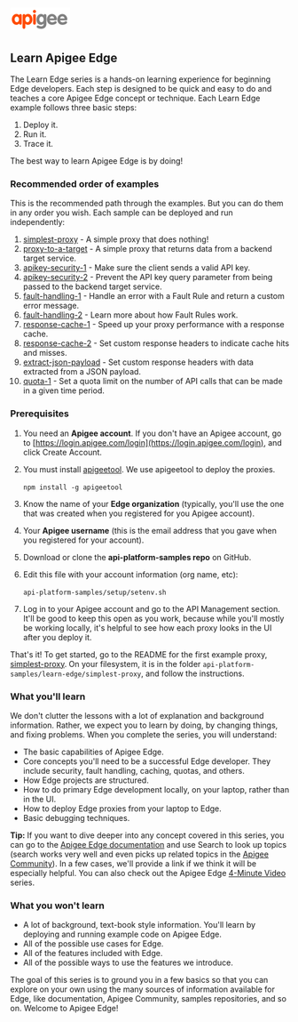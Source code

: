# ![alt text](../images/apigee-logo.png "Apigee Logo")

## Learn Apigee Edge

The Learn Edge series is a hands-on learning experience for beginning Edge developers. Each step is designed to be quick and easy to do and teaches a core Apigee Edge concept or technique. Each Learn Edge example follows three basic steps:

1. Deploy it.
2. Run it.
3. Trace it.

The best way to learn Apigee Edge is by doing!

### Recommended order of examples

This is the recommended path through the examples. But you can do them in any order you wish. Each sample can be deployed and run independently:

1. [simplest-proxy](./simplest-proxy/README.md) - A simple proxy that does nothing!
2. [proxy-to-a-target](./proxy-to-a-target/README.md) - A simple proxy that returns data from a backend target service. 
3. [apikey-security-1](./apikey-security-1/README.md) - Make sure the client sends a valid API key.
4.  [apikey-security-2](./apikey-security-1/README.md) - Prevent the API key query parameter from being passed to the backend target service.
4. [fault-handling-1](./fault-handling-1/README.md) - Handle an error with a Fault Rule and return a custom error message. 
5. [fault-handling-2](./fault-handling-2/README.md) - Learn more about how Fault Rules work. 
5. [response-cache-1](./response-cache-1/README.md) - Speed up your proxy performance with a response cache. 
6. [response-cache-2](./response-cache-2/README.md) - Set custom response headers to indicate cache hits and misses.
6. [extract-json-payload](./extract-json-payload/README.md) - Set custom response headers with data extracted from a JSON payload.
7. [quota-1](./quota-1/README.md) - Set a quota limit on the number of API calls that can be made in a given time period.

### Prerequisites

1. You need an **Apigee account**. If you don't have an Apigee account, go to [https://login.apigee.com/login](https://login.apigee.com/login), and click Create Account.
2. You must install [apigeetool](https://www.npmjs.com/package/apigeetool). We use apigeetool to deploy the proxies. 

    `npm install -g apigeetool`

2. Know the name of your **Edge organization** (typically, you'll use the one that was created when you registered for you Apigee account).
3. Your **Apigee username** (this is the email address that you gave when you registered for your account).
2. Download or clone the **api-platform-samples repo** on GitHub.
3. Edit this file with your account information (org name, etc):

    `api-platform-samples/setup/setenv.sh`

6. Log in to your Apigee account and go to the API Management section. It'll be good to keep this open as you work, because while you'll mostly be working locally, it's helpful to see how each proxy looks in the UI after you deploy it. 

That's it! To get started, go to the README for the first example proxy, [simplest-proxy](./simplest-proxy). On your filesystem, it is in the folder `api-platform-samples/learn-edge/simplest-proxy`, and follow the instructions.

### What you'll learn

We don't clutter the lessons with a lot of explanation and background information. Rather, we expect you to learn by doing, by changing things, and fixing problems. When you complete the series, you will understand:

* The basic capabilities of Apigee Edge.
* Core concepts you'll need to be a successful Edge developer. They include security, fault handling, caching, quotas, and others. 
* How Edge projects are structured.
* How to do primary Edge development locally, on your laptop, rather than in the UI.
* How to deploy Edge proxies from your laptop to Edge.
* Basic debugging techniques.

**Tip:** If you want to dive deeper into any concept covered in this series, you can go to the [Apigee Edge documentation](http://docs.apigee.com/) and use Search to look up topics (search works very well and even picks up related topics in the [Apigee Community](https://community.apigee.com/index.html)). In a few cases, we'll provide a link if we think it will be especially helpful. You can also check out the Apigee Edge [4-Minute Video](https://www.youtube.com/playlist?list=PLIXjuPlujxxxe3iTmLtgfIBgpMo7iD7fk) series. 

### What you won't learn

* A lot of background, text-book style information. You'll learn by deploying and running example code on Apigee Edge.
* All of the possible use cases for Edge.
* All of the features included with Edge.
* All of the possible ways to use the features we introduce.

The goal of this series is to ground you in a few basics so that you can explore on your own using the many sources of information available for Edge, like documentation, Apigee Community, samples repositories, and so on. Welcome to Apigee Edge!



